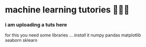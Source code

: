 # machine learning tutories 👩🏻‍💻

<h3> i am uploading a tuts here </h3>

 for this you need some libraries ...
 *install* it
 numpy 
 pandas
 matplotlib
 seaborn 
 sklearn
 

